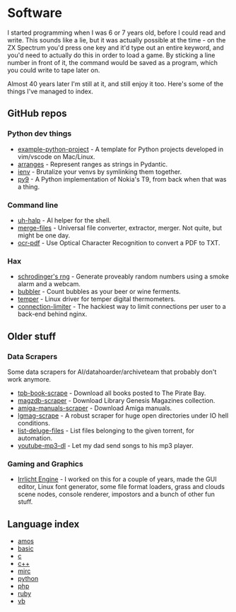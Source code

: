 # Software

I started programming when I was 6 or 7 years old, before I could read and
write. This sounds like a lie, but it was actually possible at the time - on
the ZX Spectrum you'd press one key and it'd type out an entire keyword, and
you'd need to actually do this in order to load a game. By sticking a line
number in front of it, the command would be saved as a program, which you
could write to tape later on.

Almost 40 years later I'm still at it, and still enjoy it too. Here's some of
the things I've managed to index.

## GitHub repos

### Python dev things

* [example-python-project](https://github.com/bitplane/example-python-project) -
  A template for Python projects developed in vim/vscode on Mac/Linux.
* [arranges](/arranges) -
  Represent ranges as strings in Pydantic.
* [ienv](/ienv) -
  Brutalize your venvs by symlinking them together.
* [py9](https://github.com/bitplane/py9) -
  A Python implementation of Nokia's T9, from back when that was a thing.

### Command line

* [uh-halp](/uh-halp) -
  AI helper for the shell.
* [merge-files](/merge-files) -
  Universal file converter, extractor, merger. Not quite, but might be one day.
* [ocr-pdf](https://github.com/bitplane/ocr-pdf) -
  Use Optical Character Recognition to convert a PDF to TXT.

### Hax

* [schrodinger's rng](https://github.com/bitplane/schrodingers-rng) - 
  Generate proveably random numbers using a smoke alarm and a webcam.
* [bubbler](https://github.com/bitplane/bubbler) -
  Count bubbles as your beer or wine ferments.
* [temper](https://github.com/bitplane/temper) -
  Linux driver for temper digital thermometers.
* [connection-limiter](https://github.com/bitplane/connection-limiter) -
  The hackiest way to limit connections per user to a back-end behind nginx.

## Older stuff

### Data Scrapers

Some data scrapers for AI/datahoarder/archiveteam that probably don't work
anymore.

* [tpb-book-scrape](https://github.com/bitplane/tpb-book-scrape) -
  Download all books posted to The Pirate Bay.
* [magzdb-scraper](https://github.com/bitplane/magzdb-scraper) -
  Download Library Genesis Magazines collection.
* [amiga-manuals-scraper](https://github.com/bitplane/amiga-manuals-scraper) -
  Download Amiga manuals.
* [lgmag-scrape](https://github.com/bitplane/lgmag-scrape) -
  A robust scraper for huge open directories under IO hell conditions.
* [list-deluge-files](https://github.com/bitplane/list-deluge-files) -
  List files belonging to the given torrent, for automation.
* [youtube-mp3-dl](https://github.com/bitplane/youtube-mp3-dl) -
  Let my dad send songs to his mp3 player.

### Gaming and Graphics

* [Irrlicht Engine](https://irrlicht.sf.net/) -
  I worked on this for a couple of years, made the GUI editor, Linux font
  generator, some file format loaders, grass and clouds scene nodes, console
  renderer, impostors and a bunch of other fun stuff.

## Language index

 * [amos](amos)
 * [basic](basic)
 * [c](c)
 * [c++](c++)
 * [mirc](mirc)
 * [python](python)
 * [php](php)
 * [ruby](ruby)
 * [vb](vb)

